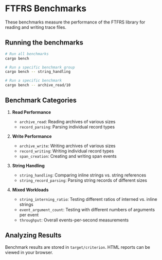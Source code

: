 # FTFRS Benchmarks

These benchmarks measure the performance of the FTFRS library for reading and writing trace files.

## Running the benchmarks

```bash
# Run all benchmarks
cargo bench

# Run a specific benchmark group
cargo bench -- string_handling

# Run a specific benchmark
cargo bench -- archive_read/10
```

## Benchmark Categories

1. **Read Performance**
   - `archive_read`: Reading archives of various sizes
   - `record_parsing`: Parsing individual record types

2. **Write Performance**
   - `archive_write`: Writing archives of various sizes  
   - `record_writing`: Writing individual record types
   - `span_creation`: Creating and writing span events

3. **String Handling**
   - `string_handling`: Comparing inline strings vs. string references
   - `string_record_parsing`: Parsing string records of different sizes

4. **Mixed Workloads**
   - `string_interning_ratio`: Testing different ratios of interned vs. inline strings
   - `event_argument_count`: Testing with different numbers of arguments per event
   - `throughput`: Overall events-per-second measurements

## Analyzing Results

Benchmark results are stored in `target/criterion`. HTML reports can be viewed in your browser.